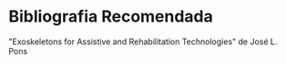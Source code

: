 # Bibliografia Recomendada

"Exoskeletons for Assistive and Rehabilitation Technologies" de José L. Pons